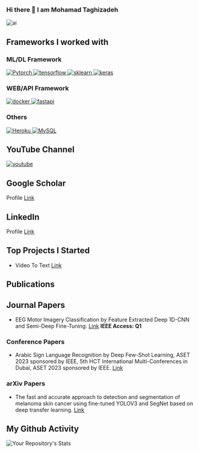 ### Hi there 👋 I am Mohamad Taghizadeh

<!--
**MohamadTaghizadeh/MohamadTaghizadeh** is a ✨ _special_ ✨ repository because its `README.md` (this file) appears on your GitHub profile.

Here are some ideas to get you started:

- 🔭 I’m currently working on ...
- 🌱 I’m currently learning ...
- 👯 I’m looking to collaborate on ...
- 🤔 I’m looking for help with ...
- 💬 Ask me about ...
- 📫 How to reach me: ...
- 😄 Pronouns: ...
- ⚡ Fun fact: ...
-->

![ai](https://user-images.githubusercontent.com/81808969/213901973-e667ff0b-0920-463c-9507-4b7a89f455bc.jpg)


## Frameworks I worked with  
  ### ML/DL Framework
<a href="https://pytorch.org/" target="_blank"> <img src="https://img.shields.io/badge/PyTorch-EE4C2C?style=for-the-badge&logo=PyTorch&logoColor=white" alt="Pytorch"/> </a>
<a href="https://www.tensorflow.org" target="_blank"> <img src="https://img.shields.io/badge/TensorFlow-FF6F00?style=for-the-badge&logo=TensorFlow&logoColor=white" alt="tensorflow"/> </a>
  <a href="https://scikit-learn.org/" target="_blank"> <img src="https://img.shields.io/badge/scikit_learn-F7931E?style=for-the-badge&logo=scikit-learn&logoColor=white" alt="sklearn"/> </a>
  <a href="https://keras.io/" target="_blank"> <img src="https://img.shields.io/badge/Keras-D00000?style=for-the-badge&logo=Keras&logoColor=white" alt="keras"/> </a>  

  ### WEB/API Framework
<a href="https://www.docker.com/" target="_blank"> <img src="https://img.shields.io/badge/Docker-2496ED?style=for-the-badge&logo=docker&logoColor=white" alt="docker"/> </a>
<a href="https://fastapi.tiangolo.com/" target="_blank"> <img src="https://img.shields.io/badge/fastapi-109989?style=for-the-badge&logo=FASTAPI&logoColor=white" alt="fastapi"/></a>

  ### Others
<a href="https://www.linux.org/" target="_blank"> <img src="https://img.shields.io/badge/AWS-%23FF9900.svg?style=for-the-badge&logo=amazon-aws&logoColor=white" alt="Heroku"/>
<a href="https://www.linux.org/" target="_blank"> <img src="https://img.shields.io/badge/MySQL-005C84?style=for-the-badge&logo=mysql&logoColor=white" alt="MySQL"/></a>


## YouTube Channel
<a href="https://www.youtube.com/@MohamadTaghizadeh" target="_blank"> <img src="https://img.shields.io/youtube/channel/views/UCTQJgPuZjQJnZoFafVNDCgQ?label=%40MohamadTaghizadeh&style=social" alt="youtube"/></a>

        
## Google Scholar 
Profile [Link](https://scholar.google.com/citations?user=jUUq2DcAAAAJ&hl=en&oi=sra)

## LinkedIn
Profile [Link](Linkedin.com/in/MohamadTaghizadeh)

## Top Projects I Started 
* Video To Text [Link](https://github.com/MohamadTaghizadeh/VideoToTxt)

## Publications
## Journal Papers
* EEG Motor Imagery Classification by Feature Extracted Deep 1D-CNN and Semi-Deep Fine-Tuning. [Link](https://ieeexplore.ieee.org/document/10601693) **IEEE Access: Q1**  

### Conference Papers
* Arabic Sign Language Recognition by Deep Few-Shot Learning, ASET 2023 sponsored by IEEE, 5th HCT International Multi-Conferences in Dubai, ASET 2023 sponsored by IEEE. [Link](https://hct.ac.ae/en/events/aset-2023/)

### arXiv Papers
* The fast and accurate approach to detection and segmentation of melanoma skin cancer using fine-tuned YOLOV3 and SegNet based on deep transfer learning. [Link](https://arxiv.org/pdf/2210.05167)


## My Github Activity
![Your Repository's Stats](https://github-readme-stats.vercel.app/api?username=MohamadTaghizadeh&show_icons=true)
